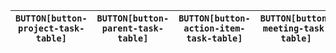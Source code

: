 | `BUTTON[button-project-task-table]` | `BUTTON[button-parent-task-table]` | `BUTTON[button-action-item-task-table]` | `BUTTON[button-meeting-task-table]` |
| --------------------------- | ------------------------------- | ------------------------------- | --------------------------- |